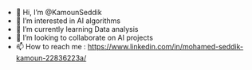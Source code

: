 - 👋 Hi, I’m @KamounSeddik
- 👀 I’m interested in AI algorithms 
- 🌱 I’m currently learning Data analysis
- 💞️ I’m looking to collaborate on AI projects 
- 📫 How to reach me : https://www.linkedin.com/in/mohamed-seddik-kamoun-22836223a/ 

<!---
KamounSeddik/KamounSeddik is a ✨ special ✨ repository because its `README.md` (this file) appears on your GitHub profile.
You can click the Preview link to take a look at your changes.
--->
